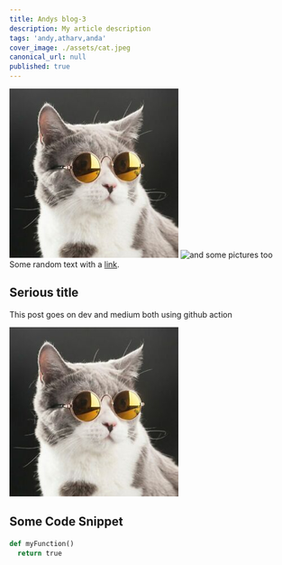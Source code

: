 ```yaml
---
title: Andys blog-3
description: My article description
tags: 'andy,atharv,anda'
cover_image: ./assets/cat.jpeg
canonical_url: null
published: true
---
```



![and some pictures too](./assets/cat.jpeg)
![and some pictures too](https://images.unsplash.com/photo-1644333192059-10ec15101699)
Some random text with a [link](https://code.visualstudio.com).

## Serious title

This post goes on dev and medium both using github action


![and some pictures too](./assets/cat.jpeg)

## Some Code Snippet

```python
def myFunction()
  return true
```